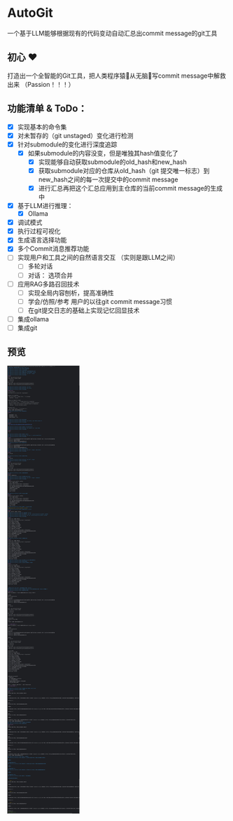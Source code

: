 # AutoGit

一个基于LLM能够根据现有的代码变动自动汇总出commit message的git工具

## 初心 ❤️

打造出一个全智能的Git工具，把人类程序猿🐒从无脑🧠写commit message中解救出来 （Passion！！！）

## 功能清单 & ToDo：

- [x] 实现基本的命令集
- [x] 对未暂存的（git unstaged）变化进行检测
- [x] 针对submodule的变化进行深度追踪
    - [x] 如果submodule的内容没变，但是唯独其hash值变化了
        - [x] 实现能够自动获取submodule的old_hash和new_hash
        - [x] 获取submodule对应的仓库从old_hash（git 提交唯一标志）到 new_hash之间的每一次提交中的commit message
        - [x] 进行汇总再把这个汇总应用到主仓库的当前commit message的生成中
- [x] 基于LLM进行推理：
    - [x] Ollama
- [x] 调试模式
- [x] 执行过程可视化
- [x] 生成语言选择功能
- [x] 多个Commit消息推荐功能
- [ ] 实现用户和工具之间的自然语言交互 （实则是跟LLM之间）
    - [ ] 多轮对话
    - [ ] 对话： 选项合并
- [ ] 应用RAG多路召回技术
    - [ ] 实现全局内容刨析，提高准确性
    - [ ] 学会/仿照/参考 用户的以往git commit message习惯
    - [ ] 在git提交日志的基础上实现记忆回显技术
- [ ] 集成ollama
- [ ] 集成git

## 预览

![img.png](assets/img.png)
